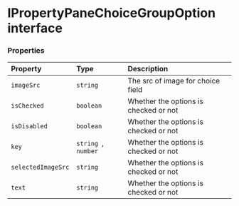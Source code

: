 # IPropertyPaneChoiceGroupOption interface








### Properties

| Property	   | Type	| Description|
|:-------------|:-------|:-----------|
|`imageSrc`      | `string` | The src of image for choice field |
|`isChecked`      | `boolean` | Whether the options is checked or not |
|`isDisabled`      | `boolean` | Whether the options is checked or not |
|`key`      | `string `,` number` | Whether the options is checked or not |
|`selectedImageSrc`      | `string` | Whether the options is checked or not |
|`text`      | `string` | Whether the options is checked or not |





